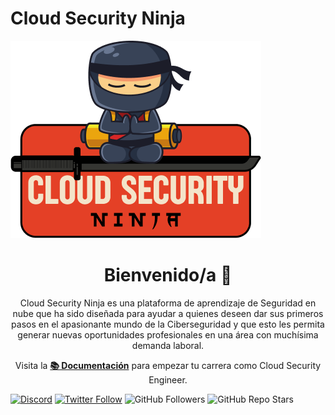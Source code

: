 # Cloud Security Ninja

![Cloud Security Ninja Banner](static/img/portada_readme.png)

<h1 align="center">
  Bienvenido/a 👋
</h1>

<p align="center">
    <span font-wight="bold">Cloud Security Ninja</span> es una plataforma de aprendizaje de Seguridad en nube que ha sido diseñada para ayudar a quienes deseen dar sus primeros pasos en el apasionante mundo de la Ciberseguridad y que esto les permita generar nuevas oportunidades profesionales en una área con muchísima demanda laboral.
</p>

<p align="center">
    Visita la <b><a href="https://acloudsecurity.ninja/docs">📚 Documentación</a></b> para empezar tu carrera como Cloud Security Engineer.
</p>

[![Discord](https://img.shields.io/discord/1143323924172652705/?style=social&label=Discord&logo=discord)](https://discord.gg/cV7syyA5ae)
[![Twitter Follow](https://img.shields.io/twitter/follow/gerardokaztro?style=social)](https://twitter.com/gerardokaztro)
![GitHub Followers](https://img.shields.io/github/followers/gerardokaztro?style=social)
![GitHub Repo Stars](https://img.shields.io/github/stars/gerardokaztro?style=social)
